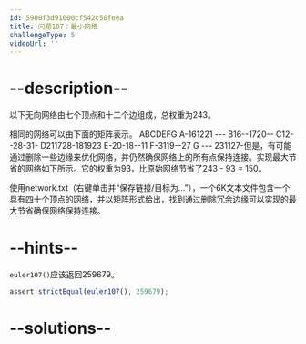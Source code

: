 ```yaml
---
id: 5900f3d91000cf542c50feea
title: 问题107：最小网络
challengeType: 5
videoUrl: ''
---
```


# --description--

以下无向网络由七个顶点和十二个边组成，总权重为243。

相同的网络可以由下面的矩阵表示。 ABCDEFG A-161221 --- B16--1720-- C12--28-31- D211728-181923 E-20-18--11 F-3119--27 G --- 231127-但是，有可能通过删除一些边缘来优化网络，并仍然确保网络上的所有点保持连接。实现最大节省的网络如下所示。它的权重为93，比原始网络节省了243 - 93 = 150。

使用network.txt（右键单击并“保存链接/目标为...”），一个6K文本文件包含一个具有四十个顶点的网络，并以矩阵形式给出，找到通过删除冗余边缘可以实现的最大节省确保网络保持连接。

# --hints--

`euler107()`应该返回259679。

```js
assert.strictEqual(euler107(), 259679);
```

# --solutions--

